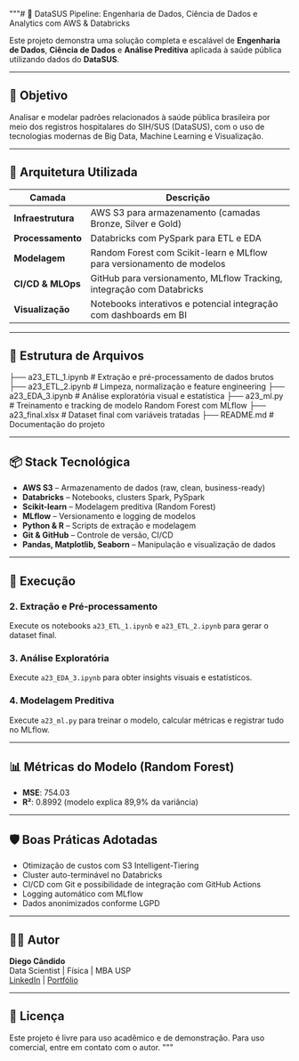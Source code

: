 """# 🧠 DataSUS Pipeline: Engenharia de Dados, Ciência de Dados e Analytics com AWS & Databricks

Este projeto demonstra uma solução completa e escalável de **Engenharia de Dados**, **Ciência de Dados** e **Análise Preditiva** aplicada à saúde pública utilizando dados do **DataSUS**.

---

## 🎯 Objetivo

Analisar e modelar padrões relacionados à saúde pública brasileira por meio dos registros hospitalares do SIH/SUS (DataSUS), com o uso de tecnologias modernas de Big Data, Machine Learning e Visualização.

---

## 🧱 Arquitetura Utilizada

| Camada                | Descrição                                                                 |
|-----------------------|--------------------------------------------------------------------------|
| **Infraestrutura**    | AWS S3 para armazenamento (camadas Bronze, Silver e Gold)                |
| **Processamento**     | Databricks com PySpark para ETL e EDA                                     |
| **Modelagem**         | Random Forest com Scikit-learn e MLflow para versionamento de modelos     |
| **CI/CD & MLOps**     | GitHub para versionamento, MLflow Tracking, integração com Databricks     |
| **Visualização**      | Notebooks interativos e potencial integração com dashboards em BI         |

---

## 📁 Estrutura de Arquivos

├── a23_ETL_1.ipynb # Extração e pré-processamento de dados brutos
├── a23_ETL_2.ipynb # Limpeza, normalização e feature engineering
├── a23_EDA_3.ipynb # Análise exploratória visual e estatística
├── a23_ml.py # Treinamento e tracking de modelo Random Forest com MLflow
├── a23_final.xlsx # Dataset final com variáveis tratadas
├── README.md # Documentação do projeto


---

## 📦 Stack Tecnológica

- **AWS S3** – Armazenamento de dados (raw, clean, business-ready)
- **Databricks** – Notebooks, clusters Spark, PySpark
- **Scikit-learn** – Modelagem preditiva (Random Forest)
- **MLflow** – Versionamento e logging de modelos
- **Python & R** – Scripts de extração e modelagem
- **Git & GitHub** – Controle de versão, CI/CD
- **Pandas, Matplotlib, Seaborn** – Manipulação e visualização de dados

---

## 🚀 Execução

### 2. Extração e Pré-processamento
Execute os notebooks `a23_ETL_1.ipynb` e `a23_ETL_2.ipynb` para gerar o dataset final.

### 3. Análise Exploratória
Execute `a23_EDA_3.ipynb` para obter insights visuais e estatísticos.

### 4. Modelagem Preditiva
Execute `a23_ml.py` para treinar o modelo, calcular métricas e registrar tudo no MLflow.

---

## 📊 Métricas do Modelo (Random Forest)

- **MSE**: 754.03
- **R²**: 0.8992 (modelo explica 89,9% da variância)

---

## 🛡️ Boas Práticas Adotadas

- Otimização de custos com S3 Intelligent-Tiering
- Cluster auto-terminável no Databricks
- CI/CD com Git e possibilidade de integração com GitHub Actions
- Logging automático com MLflow
- Dados anonimizados conforme LGPD

---

## 👨‍💻 Autor

**Diego Cândido**  
Data Scientist | Física | MBA USP  
[LinkedIn](https://www.linkedin.com/) | [Portfólio](#)

---

## 📄 Licença

Este projeto é livre para uso acadêmico e de demonstração. Para uso comercial, entre em contato com o autor.
"""
